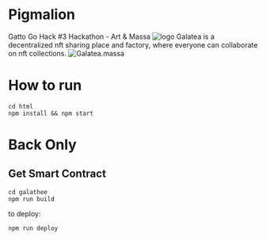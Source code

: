 # Pigmalion
Gatto Go Hack #3  Hackathon - Art &amp; Massa
![logo](https://cdn.discordapp.com/attachments/1043240831479451701/1043550226700574812/logo_galatee.png)
Galatea is a decentralized nft sharing place and factory, where everyone can collaborate on nft collections.
![Galatea.massa](https://cdn.discordapp.com/attachments/1043240831479451701/1043849332220244048/simplescreenrecorder-2022-11-20_03.47.23.gif)
# How to run

```
cd html
npm install && npm start
```

# Back Only

## Get Smart Contract

```
cd galathee
npm run build

```

to deploy:
```
npm run deploy

```
